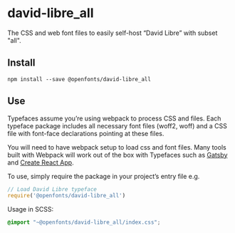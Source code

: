 
# david-libre_all

The CSS and web font files to easily self-host “David Libre” with subset "all".

## Install

`npm install --save @openfonts/david-libre_all`

## Use

Typefaces assume you’re using webpack to process CSS and files. Each typeface
package includes all necessary font files (woff2, woff) and a CSS file with
font-face declarations pointing at these files.

You will need to have webpack setup to load css and font files. Many tools built
with Webpack will work out of the box with Typefaces such as [Gatsby](https://github.com/gatsbyjs/gatsby)
and [Create React App](https://github.com/facebookincubator/create-react-app).

To use, simply require the package in your project’s entry file e.g.

```javascript
// Load David Libre typeface
require('@openfonts/david-libre_all')
```

Usage in SCSS:
```scss
@import "~@openfonts/david-libre_all/index.css";
```
